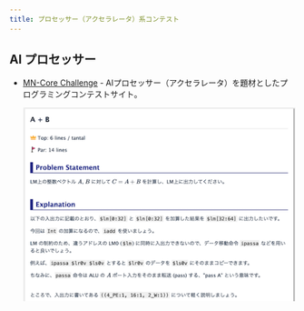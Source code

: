 ```yaml
---
title: プロセッサー（アクセラレータ）系コンテスト
---
```


## AI プロセッサー

- [MN-Core Challenge](https://mncore-challenge.preferred.jp/) - AIプロセッサー（アクセラレータ）を題材としたプログラミングコンテストサイト。

    <div align="center">
      <img loading = "lazy" src="../../images/related_contest_sites/mn_core_challenge/mn_core_challenge.png" alt="mn core challenge">
    </div>
